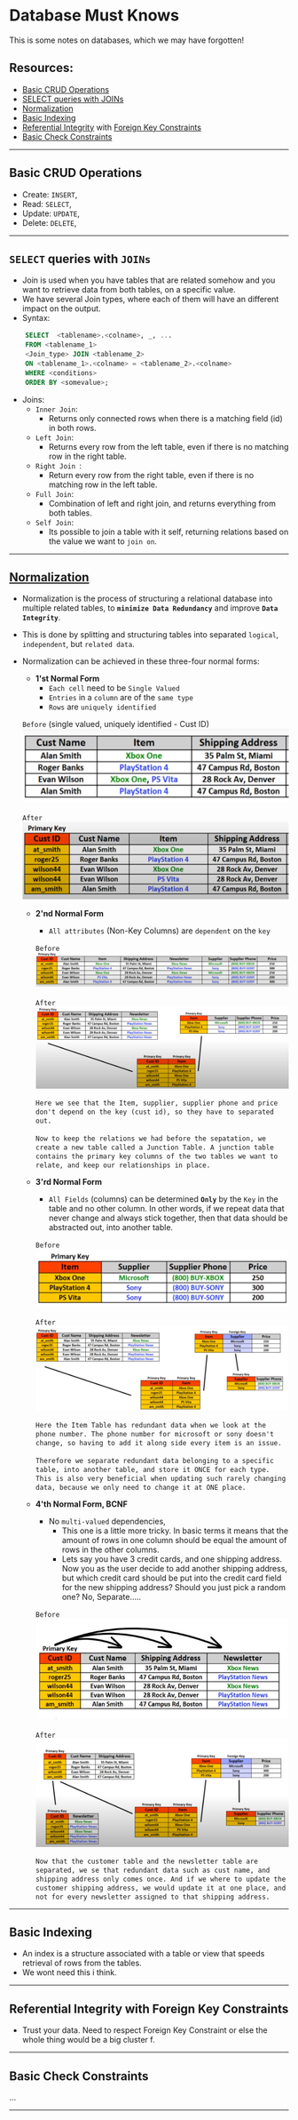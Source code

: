 # Database Must Knows
This is some notes on databases, which we may have forgotten!

## Resources:
 - <a href="http://en.wikipedia.org/wiki/Create,_read,_update_and_delete#Database_applications">Basic CRUD Operations</a>
 - <a href="http://en.wikipedia.org/wiki/Join_(SQL)">SELECT queries with JOINs</a>
 - <a href="http://en.wikipedia.org/wiki/Database_normalization">Normalization</a>
 - <a href="http://en.wikipedia.org/wiki/Index_(database)">Basic Indexing</a>
 - <a href="http://en.wikipedia.org/wiki/Referential_integrity">Referential Integrity</a> with <a href="http://en.wikipedia.org/wiki/Foreign_key">Foreign Key Constraints</a>
 - <a href="http://en.wikipedia.org/wiki/Check_Constraint"> Basic Check Constraints</a>

---

## Basic CRUD Operations
  - Create: `INSERT`, 
  - Read: `SELECT`, 
  - Update: `UPDATE`, 
  - Delete: `DELETE`, 

--- 

## `SELECT` queries with `JOINs`
  - Join is used when you have tables that are related somehow and you want to retrieve data from both tables, on a specific value.
  - We have several Join types, where each of them will have an different impact on the output. 
  - Syntax:
  ```sql
      SELECT  <tablename>.<colname>, _, ...
      FROM <tablename_1>
      <Join_type> JOIN <tablename_2>
      ON <tablename_1>.<colname> = <tablename_2>.<colname>
      WHERE <conditions>
      ORDER BY <somevalue>;
  ```
  - Joins:
    - `Inner Join`:
      - Returns only connected rows when there is a matching field (id) in both rows.
    - `Left Join`:
      - Returns every row from the left table, even if there is no matching row in the right table. 
    - `Right Join `:
      - Return every row from the right table, even if there is no matching row in the left table.
    - `Full Join`:
      -  Combination of left and right join, and returns everything from both tables. 
    - `Self Join`:
      - Its possible to join a table with it self, returning relations based on the value we want to `join on`.

--- 

## <a href="https://www.youtube.com/watch?v=UrYLYV7WSHM&ab_channel=channel5567">Normalization</a>
  - Normalization is the process of structuring a relational database into multiple related tables, to <b>`minimize Data Redundancy`</b> and improve <b>`Data Integrity`</b>.  
  - This is done by splitting and structuring tables into separated ``logical``, `independent`, but `related data`. 
  - Normalization can be achieved in these three-four normal forms:

    - <b>1'st Normal Form</b>
      - ``Each cell`` need to be ``Single Valued``
      - ``Entries`` in a ``column`` are of the ``same type``
      - ``Rows`` are ``uniquely identified``

     ``Before`` (single valued, uniquely identified - Cust ID)
      <img src="./images/Normal_1_before.PNG">
      <br>
      <br>
      ``After``
      <img src="./images/Normal_1_after.PNG">

    - <b>2'nd Normal Form</b>
      - `All attributes` (Non-Key Columns) are ``dependent`` on the ``key``<br>

      `Before`
      <img src="./images/Normal_2_before.PNG">
      <br>
      <br>
      ``After``
      <img src="./images/Normal_2_after.PNG">
    
      ```
      Here we see that the Item, supplier, supplier phone and price don't depend on the key (cust id), so they have to separated out.
        
      Now to keep the relations we had before the sepatation, we create a new table called a Junction Table. A junction table contains the primary key columns of the two tables we want to relate, and keep our relationships in place.
      ```

    - <b>3'rd Normal Form</b>
      - `All Fields` (columns) can be determined <b>`Only`</b> by the `Key` in the table and no other column. In other words, if we repeat data that never change and always stick together, then that data should be abstracted out, into another table.
      
      `Before`
      <img src="./images/Normal_3_before.PNG">
      <br>
      <br>
      ``After``
      <img src="./images/Normal_3_after.PNG">

      ```
      Here the Item Table has redundant data when we look at the phone number. The phone number for microsoft or sony doesn't change, so having to add it along side every item is an issue. 
      
      Therefore we separate redundant data belonging to a specific table, into another table, and store it ONCE for each type. 
      This is also very beneficial when updating such rarely changing data, because we only need to change it at ONE place. 
      ```

    - <b>4'th Normal Form, BCNF</b>
      - No `multi-valued` dependencies, 
        - This one is a little more tricky. In basic terms it means that the amount of rows in one column should be equal the amount of rows in the other columns. 
        - Lets say you have 3 credit cards, and one shipping address. Now you as the user decide to add another shipping address, but which credit card should be put into the credit card field for the new shipping address? Should you just pick a random one? No, Separate.....

      `Before`
      <img src="./images/Normal_4_before.PNG">
      <br>
      <br>
      ``After``
      <img src="./images/Normal_4_after.PNG">

      ```
      Now that the customer table and the newsletter table are separated, we se that redundant data such as cust name, and shipping address only comes once. And if we where to update the customer shipping address, we would update it at one place, and not for every newsletter assigned to that shipping address. 
      ``` 



--- 

## Basic Indexing
  -  An index is a structure associated with a table or view that speeds retrieval of rows from the tables. 
  - We wont need this i think.

---

## Referential Integrity with Foreign Key Constraints
  - Trust your data. Need to respect Foreign Key Constraint or else the whole thing would be a big cluster f.

--- 

## Basic Check Constraints
...

--- 




